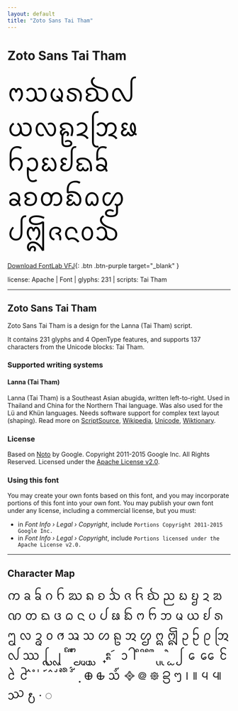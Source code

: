 ```yaml
---
layout: default
title: "Zoto Sans Tai Tham"
---
```


# Zoto Sans Tai Tham

<div contenteditable="true" style="font-family: 'Zoto Sans Tai Tham'; font-size: 4em; color:black; margin: 0.5em 0 0.5em 0; line-height: 1.4em;">
ᨻᩈᨾᩁᨫᩓ ᨿᩃᩊᨯᩒᨹ ᨤᩏᨭᩀᨳᨢ ᨡᨧᨲᨺᨵᩌ ᨸᩎᨩᨶᩅᨨ
</div>

[Download FontLab VFJ](https://downgit.github.io/#/home?url=https://github.com/fontlabcom/getgo-fonts/blob/main/getgo-fonts/apache/zotosans/zotosans-taitham.vfj){: .btn .btn-purple target="_blank" }

license: Apache \| Font \| glyphs: 231 \| scripts: Tai Tham

---


## Zoto Sans Tai Tham

Zoto Sans Tai Tham is a design for the Lanna (Tai Tham) script.

It contains 231 glyphs and 4 OpenType features, and supports 137 characters from the Unicode blocks: Tai Tham.


### Supported writing systems


#### Lanna (Tai Tham)

Lanna (Tai Tham) is a Southeast Asian abugida, written left-to-right. Used in Thailand and China for the Northern Thai language. Was also used for the Lü and Khün languages. Needs software support for complex text layout (shaping). Read more on [ScriptSource](https://scriptsource.org/scr/Lana), [Wikipedia](https://en.wikipedia.org/wiki/ISO_15924:Lana), [Unicode](https://www.unicode.org/versions/Unicode13.0.0/ch16.pdf#G53337), [Wiktionary](https://en.wiktionary.org/wiki/Category:Tai_Tham_script).


### License

Based on [Noto](https://github.com/notofonts) by Google. Copyright 2011-2015 Google Inc. All Rights Reserved. Licensed under the [Apache License v2.0](https://www.apache.org/licenses/LICENSE-2.0.txt).

### Using this font

You may create your own fonts based on this font, and you may incorporate portions of this font into your own font. You may publish your own font under any license, including a commercial license, but you must:

- in _Font Info › Legal › Copyright_, include `Portions Copyright 2011-2015 Google Inc.`
- in _Font Info › Legal › Copyright_, include `Portions licensed under the Apache License v2.0.`


---

## Character Map

<div style="font-family: 'Zoto Sans Tai Tham'; font-size: 2em;">
ᨠ ᨡ ᨢ ᨣ ᨤ ᨥ ᨦ ᨧ ᨨ ᨩ ᨪ ᨫ ᨬ ᨭ ᨮ ᨯ ᨰ ᨱ ᨲ ᨳ ᨴ ᨵ ᨶ ᨷ ᨸ ᨹ ᨺ ᨻ ᨼ ᨽ ᨾ ᨿ ᩀ ᩁ ᩂ ᩃ ᩄ ᩅ ᩆ ᩇ ᩈ ᩉ ᩊ ᩋ ᩌ ᩍ ᩎ ᩏ ᩐ ᩑ ᩒ ᩓ ᩔ ᩕ ᩖ ᩗ ᩘ ᩙ ᩚ ᩛ ᩜ ᩝ ᩞ ᩠ ᩡ ᩢ ᩣ ᩤ ᩥ ᩦ ᩧ ᩨ ᩩ ᩪ ᩫ ᩬ ᩭ ᩮ ᩯ ᩰ ᩱ ᩲ ᩳ ᩴ ᩵ ᩶ ᩷ ᩸ ᩹ ᩺ ᩻ ᩼ ᩿ ᪠ ᪡ ᪢ ᪣ ᪤ ᪥ ᪦ ᪧ ᪨ ᪩ ᪪ ᪫ ᪬ ᪭ ∙ ◌
</div>

